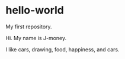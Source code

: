 # hello-world
My first repository.

Hi.  My name is J-money.

I like cars, drawing, food, happiness, and cars.
